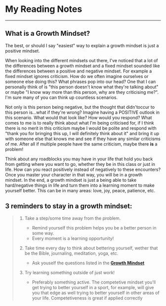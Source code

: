 # My Reading Notes

---

## What is a Growth Mindset?

The best, or should I say "easiest" way to explain a growth mindset is just a positive mindset. 

When looking into the different mindsets out there, I've noticed that a lot of the differences between a growth mindset and a fixed mindset sounded like the differences between a positive and negative mindset. For example a fixed mindset ignores criticism. How do we often imagine ourselves or someone else doing this? What phrases pop into our head? One that I can personally think of is "this person doesn't know what they're talking about" or maybe "I know way more than this person, why are they criticising me?". I'm sure many of you can think up countless scenarios. 

Not only is this person being negative, but the thought that didn'toccur to this person is...what if they're wrong? Imagine having a POSITIVE outlook in this scenario. What would that look like? How would you respond? What comes to me is to really think about what I'm being criticised for, if I think there is no merit in this criticism maybe I would be polite and respond with "thank you for bringing this up, I will definitely think about it" and bring it up with someone else that knows me and see if they have any similar criticisms of me. After all if multiple people have the same criticism, maybe there **is** a problem!

Think about any roadblocks you may have in your life that hold you back from getting where you want to go, whether they be in this class or just in life. How can you react positively instead of negatively to these encounters? Once you master your character in that way, you will be in a growth mindset. In the end, a growth mindset is just a being able to take hard/negative things in life and turn them into a learning moment to make yourself better. This can be in many areas: love, joy, peace, patience, etc.

## 3 reminders to stay in a growth mindset:

  > 1. Take a step/some time away from the problem. 
  >
  >    - Remind yourself this problem helps you be a better person in some way. 
  >    - Every moment is a learning opportunity!
  >    
  > 2. Take time every day to think about bettering yourself, wether that be the Bible, journaling, meditation, yoga, etc. 
  >
  >    - Ask youself the questions listed in the **[Growth Mindset](https://www.atlassian.com/blog/inside-atlassian/growth-mindset)**
  >    
  > 3. Try learning something outside of just work! 
  >
  >    - Preferably something active. The competetive mindset you'll get trying to better yourself in a sport, for example, will give you that edge as well trying to better yourself in other areas of your life. Competetiveness is great if applied correctly
